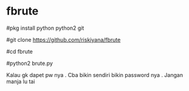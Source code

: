 # fbrute


#pkg install python python2 git

#git clone https://github.com/riskiyana/fbrute

#cd fbrute

#python2 brute.py


Kalau gk dapet pw nya . Cba bikin sendiri bikin password nya . Jangan manja lu tai
